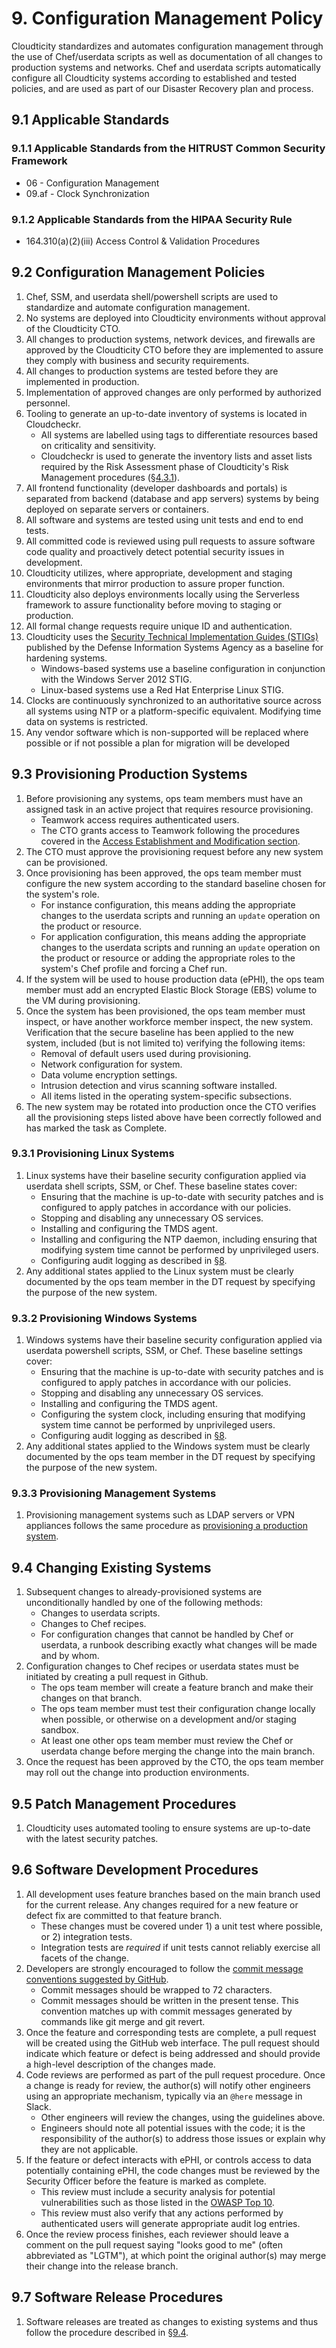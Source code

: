 # 9. Configuration Management Policy

Cloudticity standardizes and automates configuration management through the use of Chef/userdata scripts as well as documentation of all changes to production systems and networks. Chef and userdata scripts automatically configure all Cloudticity systems according to established and tested policies, and are used as part of our Disaster Recovery plan and process.

## 9.1 Applicable Standards

### 9.1.1 Applicable Standards from the HITRUST Common Security Framework

* 06 - Configuration Management
* 09.af - Clock Synchronization

### 9.1.2 Applicable Standards from the HIPAA Security Rule

* 164.310(a)(2)(iii) Access Control & Validation Procedures

## 9.2 Configuration Management Policies

1. Chef, SSM, and userdata shell/powershell scripts are used to standardize and automate configuration management.
2. No systems are deployed into Cloudticity environments without approval of the Cloudticity CTO.
3. All changes to production systems, network devices, and firewalls are approved by the Cloudticity CTO before they are implemented to assure they comply with business and security requirements.
4. All changes to production systems are tested before they are implemented in production.
5. Implementation of approved changes are only performed by authorized personnel.
6. Tooling to generate an up-to-date inventory of systems is located in Cloudcheckr.
   * All systems are labelled using tags to differentiate resources based on criticality and sensitivity.
   * Cloudcheckr is used to generate the inventory lists and asset lists required by the Risk Assessment phase of Cloudticity's Risk Management procedures ([§4.3.1](04-risk_management_policy.md#431-risk-assessment)).
7. All frontend functionality (developer dashboards and portals) is separated from backend (database and app servers) systems by being deployed on separate servers or containers.
8. All software and systems are tested using unit tests and end to end tests.
9. All committed code is reviewed using pull requests to assure software code quality and proactively detect potential security issues in development.
10. Cloudticity utilizes, where appropriate, development and staging environments that mirror production to assure proper function.
11. Cloudticity also deploys environments locally using the Serverless framework to assure functionality before moving to staging or production.
12. All formal change requests require unique ID and authentication.
13. Cloudticity uses the [Security Technical Implementation Guides (STIGs)](http://iase.disa.mil/stigs/) published by the Defense Information Systems Agency as a baseline for hardening systems.
    * Windows-based systems use a baseline configuration in conjunction with the Windows Server 2012 STIG.
    * Linux-based systems use a Red Hat Enterprise Linux STIG.
14. Clocks are continuously synchronized to an authoritative source across all systems using NTP or a platform-specific equivalent. Modifying time data on systems is restricted.
15. Any vendor software which is non-supported will be replaced where possible or if not possible a plan for migration will be developed

## 9.3 Provisioning Production Systems

1. Before provisioning any systems, ops team members must have an assigned task in an active project that requires resource provisioning.
   * Teamwork access requires authenticated users.
   * The CTO grants access to Teamwork following the procedures covered in the [Access Establishment and Modification section](07-systems_access_policy.md#72-access-establishment-and-modification).
2. The CTO must approve the provisioning request before any new system can be provisioned.
3. Once provisioning has been approved, the ops team member must configure the new system according to the standard baseline chosen for the system's role.
   * For instance configuration, this means adding the appropriate changes to the userdata scripts and running an `update` operation on the product or resource.
   * For application configuration, this means adding the appropriate changes to the userdata scripts and running an `update` operation on the product or resource or adding the appropriate roles to the system's Chef profile and forcing a Chef run.
4. If the system will be used to house production data (ePHI), the ops team member must add an encrypted Elastic Block Storage (EBS) volume to the VM during provisioning.
5. Once the system has been provisioned, the ops team member must inspect, or have another workforce member inspect, the new system. Verification that the secure baseline has been applied to the new system, included (but is not limited to) verifying the following items:
   * Removal of default users used during provisioning.
   * Network configuration for system.
   * Data volume encryption settings.
   * Intrusion detection and virus scanning software installed.
   * All items listed in the operating system-specific subsections.
6. The new system may be rotated into production once the CTO verifies all the provisioning steps listed above have been correctly followed and has marked the task as Complete.

### 9.3.1 Provisioning Linux Systems

1. Linux systems have their baseline security configuration applied via userdata shell scripts, SSM, or Chef. These baseline states cover:
   * Ensuring that the machine is up-to-date with security patches and is configured to apply patches in accordance with our policies.
   * Stopping and disabling any unnecessary OS services.
   * Installing and configuring the TMDS agent.
   * Installing and configuring the NTP daemon, including ensuring that modifying system time cannot be performed by unprivileged users.
   * Configuring audit logging as described in [§8](08-auditing_policy.md#82-auditing-policies).
2. Any additional states applied to the Linux system must be clearly documented by the ops team member in the DT request by specifying the purpose of the new system.

### 9.3.2 Provisioning Windows Systems

1. Windows systems have their baseline security configuration applied via userdata powershell scripts, SSM, or Chef. These baseline settings cover:
   * Ensuring that the machine is up-to-date with security patches and is configured to apply patches in accordance with our policies.
   * Stopping and disabling any unnecessary OS services.
   * Installing and configuring the TMDS agent.
   * Configuring the system clock, including ensuring that modifying system time cannot be performed by unprivileged users.
   * Configuring audit logging as described in [§8](08-auditing_policy.md#82-auditing-policies).
2. Any additional states applied to the Windows system must be clearly documented by the ops team member in the DT request by specifying the purpose of the new system.

### 9.3.3 Provisioning Management Systems

1. Provisioning management systems such as LDAP servers or VPN appliances follows the same procedure as [provisioning a production system](09-configuration_management_policy.md#93-provisioning-production-systems).

## 9.4 Changing Existing Systems

1. Subsequent changes to already-provisioned systems are unconditionally handled by one of the following methods:
   * Changes to userdata scripts.
   * Changes to Chef recipes.
   * For configuration changes that cannot be handled by Chef or userdata, a runbook describing exactly what changes will be made and by whom.
2. Configuration changes to Chef recipes or userdata states must be initiated by creating a pull request in Github.
   * The ops team member will create a feature branch and make their changes on that branch.
   * The ops team member must test their configuration change locally when possible, or otherwise on a development and/or staging sandbox.
   * At least one other ops team member must review the Chef or userdata change before merging the change into the main branch.
3. Once the request has been approved by the CTO, the ops team member may roll out the change into production environments.

## 9.5 Patch Management Procedures

1. Cloudticity uses automated tooling to ensure systems are up-to-date with the latest security patches.

## 9.6 Software Development Procedures

1. All development uses feature branches based on the main branch used for the current release. Any changes required for a new feature or defect fix are committed to that feature branch.
   * These changes must be covered under 1) a unit test where possible, or 2) integration tests.
   * Integration tests are _required_ if unit tests cannot reliably exercise all facets of the change.
2. Developers are strongly encouraged to follow the [commit message conventions suggested by GitHub](https://github.com/blog/926-shiny-new-commit-styles).
   * Commit messages should be wrapped to 72 characters.
   * Commit messages should be written in the present tense. This convention matches up with commit messages generated by commands like git merge and git revert.
3. Once the feature and corresponding tests are complete, a pull request will be created using the GitHub web interface. The pull request should indicate which feature or defect is being addressed and should provide a high-level description of the changes made.
4. Code reviews are performed as part of the pull request procedure. Once a change is ready for review, the author(s) will notify other engineers using an appropriate mechanism, typically via an `@here` message in Slack.
   * Other engineers will review the changes, using the guidelines above.
   * Engineers should note all potential issues with the code; it is the responsibility of the author(s) to address those issues or explain why they are not applicable.
5. If the feature or defect interacts with ePHI, or controls access to data potentially containing ePHI, the code changes must be reviewed by the Security Officer before the feature is marked as complete.
   * This review must include a security analysis for potential vulnerabilities such as those listed in the [OWASP Top 10](https://www.owasp.org/index.php/Top10).
   * This review must also verify that any actions performed by authenticated users will generate appropriate audit log entries.
6. Once the review process finishes, each reviewer should leave a comment on the pull request saying "looks good to me" (often abbreviated as "LGTM"), at which point the original author(s) may merge their change into the release branch.

## 9.7 Software Release Procedures

1. Software releases are treated as changes to existing systems and thus follow the procedure described in [§9.4](09-configuration_management_policy.md#94-changing-existing-systems).
